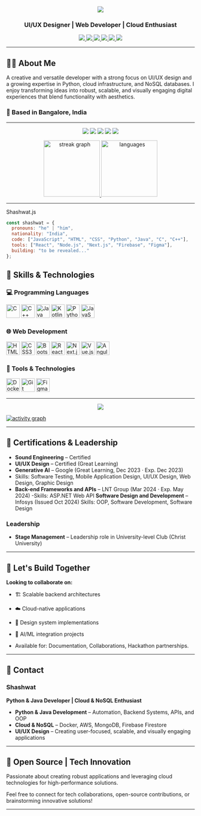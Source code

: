 <h1 align="center">
  <img src="https://readme-typing-svg.herokuapp.com/?font=Righteous&size=35&center=true&vCenter=true&width=500&height=70&duration=4000&lines=Hi+There!+👋;+My+name+is+Shashwat!" />
</h1>

<h3 align="center">UI/UX Designer | Web Developer | Cloud Enthusiast</h3>

<p align="center">
  <a href="https://github.com/Shashwat-19">
    <img src="https://img.shields.io/badge/GitHub-181717?style=for-the-badge&logo=github&logoColor=white" />
  </a>
  <a href="https://www.linkedin.com/in/shashwatk1956/">
    <img src="https://img.shields.io/badge/LinkedIn-0A66C2?style=for-the-badge&logo=linkedin&logoColor=white" />
  </a>
  <a href="mailto:shashwat1956@gmail.com">
    <img src="https://img.shields.io/badge/Email-D14836?style=for-the-badge&logo=gmail&logoColor=white" />
  </a>
  <a href="https://hashnode.com/@Shashwat56">
    <img src="https://img.shields.io/badge/Hashnode-2962FF?style=for-the-badge&logo=hashnode&logoColor=white" />
  </a>
  <a href="https://shashwat-19.github.io/Personal-website/">
    <img src="https://img.shields.io/badge/Portfolio-1f1f1f?style=for-the-badge&logo=firefox-browser&logoColor=white" />
  </a>
   <a href="https://www.hackerrank.com/profile/shashwat1956">
    <img src="https://img.shields.io/badge/HackerRank-15%2B-2EC866?style=for-the-badge&logo=HackerRank&logoColor=white" />
  </a>
</p>

---

## 👨‍💻 About Me

A creative and versatile developer with a strong focus on UI/UX design and a growing expertise in Python, cloud infrastructure, and NoSQL databases. I enjoy transforming ideas into robust, scalable, and visually engaging digital experiences that blend functionality with aesthetics.

### 📍 Based in Bangalore, India  

---
<div align="center">

![](http://github-profile-summary-cards.vercel.app/api/cards/profile-details?username=Shashwat-19&theme=github_dark)
![](http://github-profile-summary-cards.vercel.app/api/cards/stats?username=Shashwat-19&theme=github_dark)
![](http://github-profile-summary-cards.vercel.app/api/cards/productive-time?username=Shashwat-19&theme=github_dark&utcOffset=8)
![](http://github-profile-summary-cards.vercel.app/api/cards/repos-per-language?username=Shashwat-19&theme=github_dark)
![](http://github-profile-summary-cards.vercel.app/api/cards/most-commit-language?username=Shashwat-19&theme=github_dark)



  <a href="https://github.com/Shashwat-19/github-readme-stats">
    <img height="150" src="https://streak-stats.demolab.com?user=Shashwat-19&locale=en&mode=daily&theme=github_dark_dimmed" alt="streak graph"/>
    <img height="150" src="https://github-readme-stats.vercel.app/api/top-langs/?username=Shashwat-19&theme=github_dark_dimmed&card_width=320&layout=compact" alt="languages"/>
  </a>
</div>

---

Shashwat.js
```javascript
const shashwat = {
  pronouns: "he" | "him",
  nationality: "India",
  code: ["JavaScript", "HTML", "CSS", "Python", "Java", "C", "C++"],
  tools: ["React", "Node.js", "Next.js", "Firebase", "Figma"],
  building: "to be revealed..."
};
```
## 🚀 Skills & Technologies

### 💻 Programming Languages
<p align="left">
  <img src="https://raw.githubusercontent.com/danielcranney/readme-generator/main/public/icons/skills/c-colored.svg" width="36" height="36" alt="C" />
  <img src="https://raw.githubusercontent.com/danielcranney/readme-generator/main/public/icons/skills/cplusplus-colored.svg" width="36" height="36" alt="C++" />
  <img src="https://raw.githubusercontent.com/danielcranney/readme-generator/main/public/icons/skills/java-colored.svg" width="36" height="36" alt="Java" />
  <img src="https://raw.githubusercontent.com/danielcranney/readme-generator/main/public/icons/skills/kotlin-colored.svg" width="36" height="36" alt="Kotlin" />
  <img src="https://raw.githubusercontent.com/danielcranney/readme-generator/main/public/icons/skills/python-colored.svg" width="36" height="36" alt="Python" />
  <img src="https://raw.githubusercontent.com/danielcranney/readme-generator/main/public/icons/skills/javascript-colored.svg" width="36" height="36" alt="JavaScript" />
</p>

### 🌐 Web Development
<p align="left">
  <img src="https://raw.githubusercontent.com/danielcranney/readme-generator/main/public/icons/skills/html5-colored.svg" width="36" height="36" alt="HTML5" />
  <img src="https://raw.githubusercontent.com/danielcranney/readme-generator/main/public/icons/skills/css3-colored.svg" width="36" height="36" alt="CSS3" />
  <img src="https://raw.githubusercontent.com/danielcranney/readme-generator/main/public/icons/skills/bootstrap-colored.svg" width="36" height="36" alt="Bootstrap" />
  <img src="https://raw.githubusercontent.com/danielcranney/readme-generator/main/public/icons/skills/react-colored.svg" width="36" height="36" alt="React" />
  <img src="https://raw.githubusercontent.com/danielcranney/readme-generator/main/public/icons/skills/nextjs-colored.svg" width="36" height="36" alt="Next.js" />
  <img src="https://raw.githubusercontent.com/danielcranney/readme-generator/main/public/icons/skills/vuejs-colored.svg" width="36" height="36" alt="Vue.js" />
  <img src="https://raw.githubusercontent.com/danielcranney/readme-generator/main/public/icons/skills/angularjs-colored.svg" width="36" height="36" alt="Angular" />
</p>

### 🔧 Tools & Technologies
<p align="left">
  <img src="https://raw.githubusercontent.com/danielcranney/readme-generator/main/public/icons/skills/docker-colored.svg" width="36" height="36" alt="Docker" />
  <img src="https://raw.githubusercontent.com/danielcranney/readme-generator/main/public/icons/skills/git-colored.svg" width="36" height="36" alt="Git" />
  <img src="https://raw.githubusercontent.com/danielcranney/readme-generator/main/public/icons/skills/figma-colored.svg" width="36" height="36" alt="Figma" />
</p>

---

<p align="center">
  <img src="https://github-profile-trophy.vercel.app/?username=Shashwat-19&theme=onedark&column=-1&title=Repositories,Stars,Commits,Followers,PullRequest,MultipleLang&margin-w=10" />
</p>

[![activity graph](https://github-readme-activity-graph.vercel.app/graph?username=Shashwat-19&bg_color=0d1117&color=ffffff&line=40c463&point=fff7e0&area=true&hide_border=true)](https://github.com/Shashwat-19/github-readme-activity-graph)

---

## 🏅 Certifications & Leadership

- **Sound Engineering** – Certified
- **UI/UX Design** – Certified (Great Learning)
- **Generative AI** – Google (Great Learning, Dec 2023 · Exp. Dec 2023)
- Skills: Software Testing, Mobile Application Design, UI/UX Design, Web Design, Graphic Design
- **Back-end Frameworks and APIs** – LNT Group (Mar 2024 · Exp. May 2024)
-Skills: ASP.NET Web API
**Software Design and Development** – Infosys (Issued Oct 2024)
Skills: OOP, Software Development, Software Design
### Leadership
- **Stage Management** – Leadership role in University-level Club (Christ University)

---
## 💬 Let's Build Together

**Looking to collaborate on:**
- 🏗️ Scalable backend architectures
- ☁️ Cloud-native applications  
- 🎨 Design system implementations
- 🤖 AI/ML integration projects

- Available for: Documentation, Collaborations, Hackathon partnerships.
---


## 📩 Contact  
### Shashwat  
**Python & Java Developer | Cloud & NoSQL Enthusiast**  

- **Python & Java Development** – Automation, Backend Systems, APIs, and OOP  
- **Cloud & NoSQL** – Docker, AWS, MongoDB, Firebase Firestore  
- **UI/UX Design** – Creating user-focused, scalable, and visually engaging applications  

---

## 🚀 Open Source | Tech Innovation  
Passionate about creating robust applications and leveraging cloud technologies for high-performance solutions.

Feel free to connect for tech collaborations, open-source contributions, or brainstorming innovative solutions!

---

